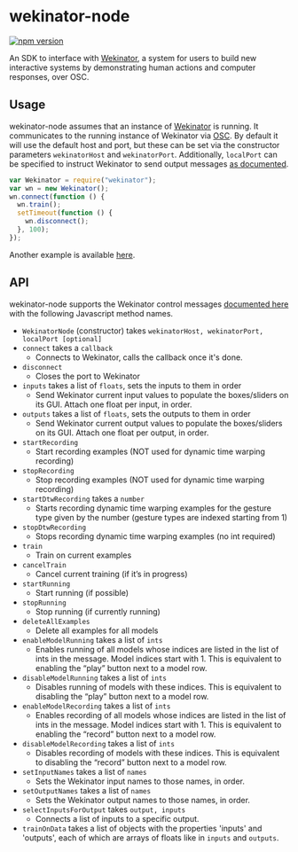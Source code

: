 # wekinator-node

[![npm version](https://badge.fury.io/js/wekinator.svg)](https://badge.fury.io/js/wekinator)

An SDK to interface with [Wekinator](http://www.wekinator.org/), a system for users to build new interactive systems by demonstrating human actions and computer responses, over OSC.

## Usage

wekinator-node assumes that an instance of [Wekinator](http://www.wekinator.org/) is running. It communicates to the running instance of Wekinator via [OSC](https://en.wikipedia.org/wiki/Open_Sound_Control). By default it will use the default host and port, but these can be set via the constructor parameters `wekinatorHost` and `wekinatorPort`. Additionally, `localPort` can be specified to instruct Wekinator to send output messages [as documented](www.wekinator.org/detailed-instructions/Wekinator8217s_default_OSC_messages).

```javascript
var Wekinator = require("wekinator");
var wn = new Wekinator();
wn.connect(function () {
  wn.train();
  setTimeout(function () {
    wn.disconnect();
  }, 100);
});
```

Another example is available [here](https://github.com/hughrawlinson/wekinator-node/blob/master/examples/index.js).

## API

wekinator-node supports the Wekinator control messages [documented here](http://www.wekinator.org/detailed-instructions/#Controlling_Wekinator_via_OSC_messages) with the following Javascript method names.

- `WekinatorNode` \(constructor\) takes `wekinatorHost, wekinatorPort, localPort [optional]`
- `connect` takes a `callback`
  - Connects to Wekinator, calls the callback once it's done.
- `disconnect`
  - Closes the port to Wekinator
- `inputs` takes a list of `floats`, sets the inputs to them in order
  - Send Wekinator current input values to populate the boxes/sliders on its GUI. Attach one float per input, in order.
- `outputs` takes a list of `floats`, sets the outputs to them in order
  - Send Wekinator current output values to populate the boxes/sliders on its GUI. Attach one float per output, in order.
- `startRecording`
  - Start recording examples \(NOT used for dynamic time warping recording\)
- `stopRecording`
  - Stop recording examples \(NOT used for dynamic time warping recording\)
- `startDtwRecording` takes a `number`
  - Starts recording dynamic time warping examples for the gesture type given by the number \(gesture types are indexed starting from 1\)
- `stopDtwRecording`
  - Stops recording dynamic time warping examples \(no int required\)
- `train`
  - Train on current examples
- `cancelTrain`
  - Cancel current training \(if it’s in progress\)
- `startRunning`
  - Start running \(if possible\)
- `stopRunning`
  - Stop running \(if currently running\)
- `deleteAllExamples`
  - Delete all examples for all models
- `enableModelRunning` takes a list of `ints`
  - Enables running of all models whose indices are listed in the list of ints in the message. Model indices start with 1. This is equivalent to enabling the “play” button next to a model row.
- `disableModelRunning` takes a list of `ints`
  - Disables running of models with these indices. This is equivalent to disabling the “play” button next to a model row.
- `enableModelRecording` takes a list of `ints`
  - Enables recording of all models whose indices are listed in the list of ints in the message. Model indices start with 1. This is equivalent to enabling the “record” button next to a model row.
- `disableModelRecording` takes a list of `ints`
  - Disables recording of models with these indices. This is equivalent to disabling the “record” button next to a model row.
- `setInputNames` takes a list of `names`
  - Sets the Wekinator input names to those names, in order.
- `setOutputNames` takes a list of `names`
  - Sets the Wekinator output names to those names, in order.
- `selectInputsForOutput` takes `output, inputs`
  - Connects a list of inputs to a specific output.
- `trainOnData` takes a list of objects with the properties 'inputs' and 'outputs', each of which are arrays of floats like in `inputs` and `outputs`.
